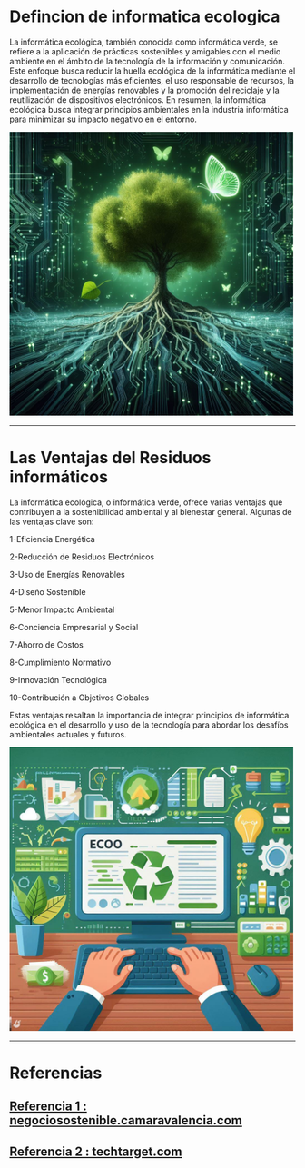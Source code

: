 # Defincion de informatica ecologica

La informática ecológica, también conocida como informática verde, se refiere a la aplicación de prácticas sostenibles y amigables con el medio ambiente en el ámbito de la tecnología de la información y comunicación. Este enfoque busca reducir la huella ecológica de la informática mediante el desarrollo de tecnologías más eficientes, el uso responsable de recursos, la implementación de energías renovables y la promoción del reciclaje y la reutilización de dispositivos electrónicos. En resumen, la informática ecológica busca integrar principios ambientales en la industria informática para minimizar su impacto negativo en el entorno.




<img src="/img/3.jpeg" alt="foto" width="500px">


***

# Las Ventajas del Residuos informáticos


La informática ecológica, o informática verde, ofrece varias ventajas que contribuyen a la sostenibilidad ambiental y al bienestar general. Algunas de las ventajas clave son:

1-Eficiencia Energética

2-Reducción de Residuos Electrónicos

3-Uso de Energías Renovables

4-Diseño Sostenible

5-Menor Impacto Ambiental

6-Conciencia Empresarial y Social

7-Ahorro de Costos

8-Cumplimiento Normativo

9-Innovación Tecnológica

10-Contribución a Objetivos Globales



Estas ventajas resaltan la importancia de integrar principios de informática ecológica en el desarrollo y uso de la tecnología para abordar los desafíos ambientales actuales y futuros.


<img src="/img/31.jpeg" alt="foto" width="500px">





***

# Referencias
## [Referencia 1 : negociosostenible.camaravalencia.com](https://negociosostenible.camaravalencia.com/economica/tendencias/que-es-el-green-computing-o-green-it/)
## [Referencia 2 : techtarget.com](https://www.techtarget.com/searchdatacenter/definition/green-computing)


